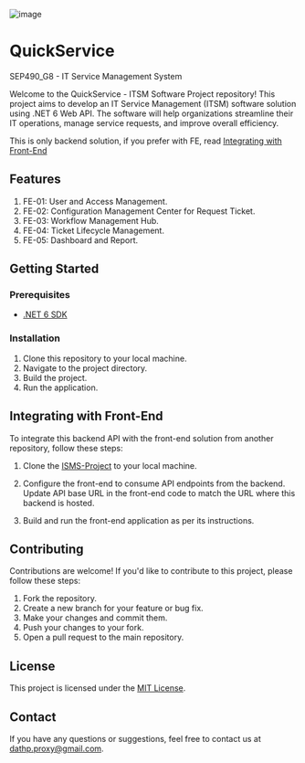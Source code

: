 ![image](https://github.com/dadidaad/QuickService/assets/73506234/3d2d2d5b-547a-4c25-968c-58a2aaca13ea)

# QuickService
SEP490_G8 - IT Service Management System

Welcome to the QuickService - ITSM Software Project repository! This project aims to develop an IT Service Management (ITSM) software solution using .NET 6 Web API. The software will help organizations streamline their IT operations, manage service requests, and improve overall efficiency.

This is only backend solution, if you prefer with FE, read  [Integrating with Front-End](#integrating-with-front-end)

## Features

1. FE-01: User and Access Management.
2. FE-02: Configuration Management Center for Request Ticket.
3. FE-03: Workflow Management Hub.
4. FE-04: Ticket Lifecycle Management.
5. FE-05: Dashboard and Report.

## Getting Started

### Prerequisites

- [.NET 6 SDK](https://dotnet.microsoft.com/download/dotnet/6.0)

### Installation

1. Clone this repository to your local machine.
2. Navigate to the project directory.
3. Build the project.
4. Run the application.

## Integrating with Front-End

To integrate this backend API with the front-end solution from another repository, follow these steps:

1. Clone the [ISMS-Project](https://github.com/iamduscminh/ISMS-Project) to your local machine.

2. Configure the front-end to consume API endpoints from the backend. Update API base URL in the front-end code to match the URL where this backend is hosted.

3. Build and run the front-end application as per its instructions.
## Contributing

Contributions are welcome! If you'd like to contribute to this project, please follow these steps:

1. Fork the repository.
2. Create a new branch for your feature or bug fix.
3. Make your changes and commit them.
4. Push your changes to your fork.
5. Open a pull request to the main repository.

## License

This project is licensed under the [MIT License](LICENSE).

## Contact

If you have any questions or suggestions, feel free to contact us at [dathp.proxy@gmail.com](mailto:dathp.proxy@gmail.com).
